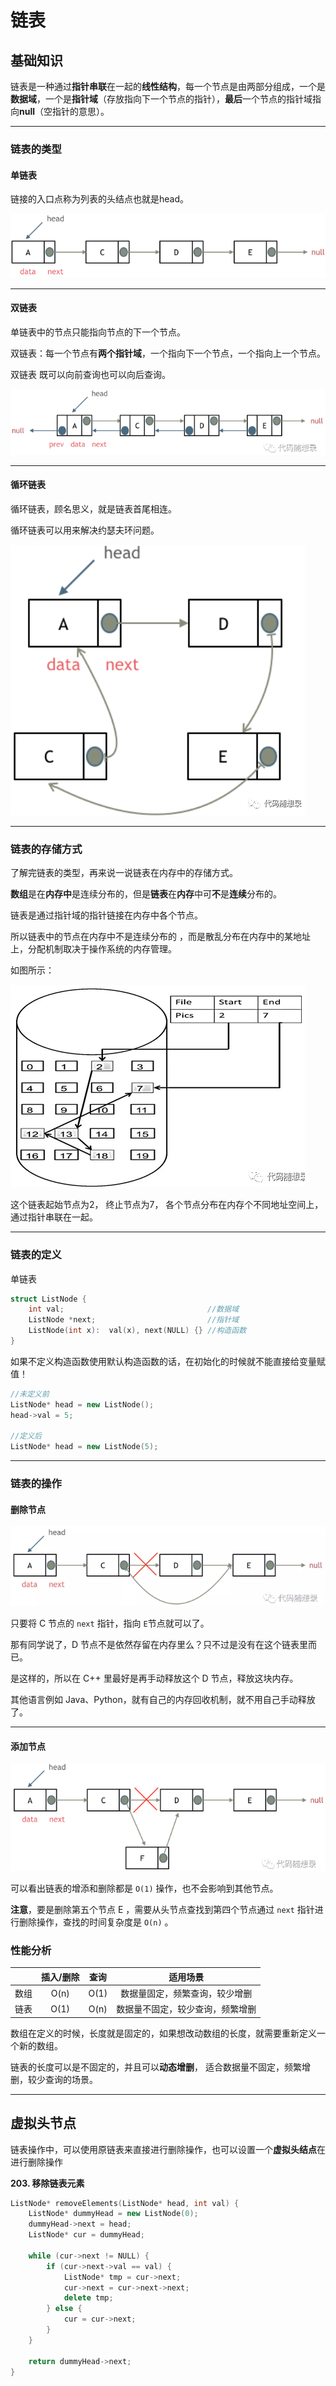 # 链表



## 基础知识

链表是一种通过**指针串联**在一起的**线性结构**，每一个节点是由两部分组成，一个是**数据域**，一个是**指针域**（存放指向下一个节点的指针），**最后**一个节点的指针域指向**null**（空指针的意思）。



---

### 链表的类型

#### 单链表

链接的入口点称为列表的头结点也就是head。

![image-20210331184847375](assets/image-20210331184847375.png)



---

#### 双链表

单链表中的节点只能指向节点的下一个节点。

双链表：每一个节点有**两个指针域**，一个指向下一个节点，一个指向上一个节点。

双链表 既可以向前查询也可以向后查询。

![image-20210331185810560](assets/image-20210331185810560.png)



---

#### 循环链表

循环链表，顾名思义，就是链表首尾相连。

循环链表可以用来解决约瑟夫环问题。

![image-20210331185902158](assets/image-20210331185902158.png)



---

### 链表的存储方式

了解完链表的类型，再来说一说链表在内存中的存储方式。

**数组**是在**内存中**是连续分布的，但是**链表**在**内存**中可**不**是**连续**分布的。

链表是通过指针域的指针链接在内存中各个节点。

所以链表中的节点在内存中不是连续分布的 ，而是散乱分布在内存中的某地址上，分配机制取决于操作系统的内存管理。

如图所示：

![image-20210331185952991](assets/image-20210331185952991.png)

这个链表起始节点为2， 终止节点为7，  各个节点分布在内存个不同地址空间上，通过指针串联在一起。


---

### 链表的定义

单链表

```c++
struct ListNode {
    int val;								//数据域
    ListNode *next;							//指针域
    ListNode(int x):  val(x), next(NULL) {} //构造函数
}
```

如果不定义构造函数使用默认构造函数的话，在初始化的时候就不能直接给变量赋值！

```c++
//未定义前
ListNode* head = new ListNode();
head->val = 5;

//定义后
ListNode* head = new ListNode(5);
```



---

### 链表的操作

#### 删除节点

![image-20210331190349495](assets/image-20210331190349495.png)

只要将 C 节点的 `next`  指针，指向 `E`节点就可以了。

那有同学说了，D 节点不是依然存留在内存里么？只不过是没有在这个链表里而已。

是这样的，所以在 C++ 里最好是再手动释放这个 D 节点，释放这块内存。

其他语言例如 Java、Python，就有自己的内存回收机制，就不用自己手动释放了。





---

#### 添加节点

![image-20210331190451834](assets/image-20210331190451834.png)

可以看出链表的增添和删除都是 `O(1)` 操作，也不会影响到其他节点。



**注意**，要是删除第五个节点 E ，需要从头节点查找到第四个节点通过 `next` 指针进行删除操作，查找的时间复杂度是 `O(n)` 。





### 性能分析

|      | 插入/删除 | 查询 |             适用场景             |
| :--: | :-------: | :--: | :------------------------------: |
| 数组 |   O(n)    | O(1) |  数据量固定，频繁查询，较少增删  |
| 链表 |   O(1)    | O(n) | 数据量不固定，较少查询，频繁增删 |



数组在定义的时候，长度就是固定的，如果想改动数组的长度，就需要重新定义一个新的数组。

链表的长度可以是不固定的，并且可以**动态增删**， 适合数据量不固定，频繁增删，较少查询的场景。



---

## 虚拟头节点

链表操作中，可以使用原链表来直接进行删除操作，也可以设置一个**虚拟头结点**在进行删除操作



**203. 移除链表元素**

```c++
ListNode* removeElements(ListNode* head, int val) {
    ListNode* dummyHead = new ListNode(0);
    dummyHead->next = head;
    ListNode* cur = dummyHead;

    while (cur->next != NULL) {
        if (cur->next->val == val) {
            ListNode* tmp = cur->next;
            cur->next = cur->next->next;
            delete tmp;
        } else {
            cur = cur->next;
        }
    }

    return dummyHead->next;
}
```





























